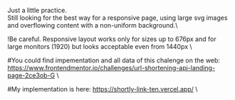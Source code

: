 Just a little practice. \
Still looking for the best way for a responsive page, using large svg images and overflowing content with a non-uniform background.\

!Be careful. Responsive layout works only for sizes up to 676px and for large monitors (1920) but looks acceptable even from 1440px \

#You could find impementation and all data of this chalenge on the web: https://www.frontendmentor.io/challenges/url-shortening-api-landing-page-2ce3ob-G \

#My implementation is here: https://shortly-link-ten.vercel.app/ \
